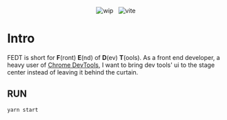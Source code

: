<p style="text-align: center">
 <img src="https://img.shields.io/badge/status-%7Bwip%7D-yellow" alt="wip" />
 &nbsp;
 <img src="https://img.shields.io/node/v/vite" alt="vite" />
</p>

# Intro

FEDT is short for **F**(ront) **E**(nd) of **D**(ev) **T**(ools). As a front end developer, a heavy user of [Chrome DevTools](https://github.com/ChromeDevTools/devtools-frontend), I want to bring dev tools' ui to the stage center instead of leaving it behind the curtain.

## RUN

`yarn start`
